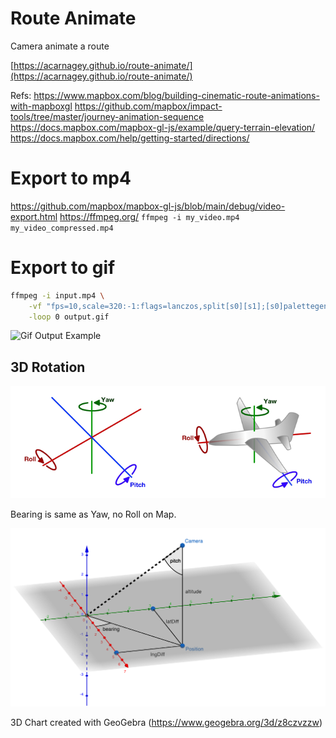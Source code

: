 # Route Animate

Camera animate a route

[https://acarnagey.github.io/route-animate/](https://acarnagey.github.io/route-animate/)

Refs: https://www.mapbox.com/blog/building-cinematic-route-animations-with-mapboxgl
https://github.com/mapbox/impact-tools/tree/master/journey-animation-sequence
https://docs.mapbox.com/mapbox-gl-js/example/query-terrain-elevation/
https://docs.mapbox.com/help/getting-started/directions/

# Export to mp4

https://github.com/mapbox/mapbox-gl-js/blob/main/debug/video-export.html
https://ffmpeg.org/
`ffmpeg -i my_video.mp4 my_video_compressed.mp4`

# Export to gif
```bash
ffmpeg -i input.mp4 \
    -vf "fps=10,scale=320:-1:flags=lanczos,split[s0][s1];[s0]palettegen[p];[s1][p]paletteuse" \
    -loop 0 output.gif
```
![Gif Output Example](/docs/output.gif)

## 3D Rotation

![Rotation Diagram](/docs/rotation.png)

Bearing is same as Yaw, no Roll on Map.

![Free Camera Diagram](/docs/freecamera-pos-calc.png)

3D Chart created with GeoGebra (https://www.geogebra.org/3d/z8czvzzw)

